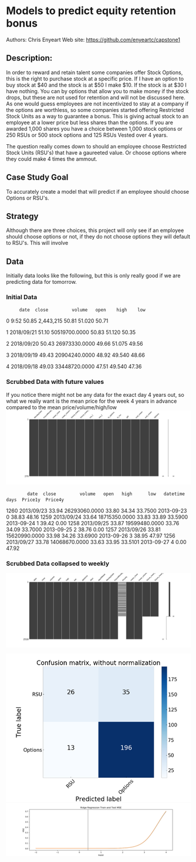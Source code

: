 # Models to predict equity retention bonus

Authors: Chris Enyeart 
Web site: https://github.com/enyeartc/capstone1


## Description:
In order to reward and retain talent some companies offer Stock Options, this is the right to purchase stock at a specific price.  If I have an option to buy stock at $40 and the stock is at $50 I make $10.  If the stock is at $30 I have nothing.  You can by options that allow you to make money if the stock drops, but these are not used for retention and will not be discussed here.  As one would guess employees are not incentivized to stay at a company if the options are worthless, so some companies started offering Restricted Stock Units as a way to guarantee a bonus.   This is giving actual stock to an employee at a lower price but less shares than the options.   If you are awarded 1,000 shares you have a choice between 1,000 stock options or 250 RSUs or 500 stock options and 125 RSUs  Vested over 4 years.   

The question really comes down to should an employee choose Restricted Stock Units (RSU's) that have a gaureeted value.  Or choose options where they could make 4 times the ammout.

## Case Study Goal
To accurately create a model that will predict if an employee should choose Options or RSU's.

## Strategy 
Although there are three choices, this project will only see if an employee should choose options or not,  if they do not choose options they will default to RSU's.  This will involve 

## Data   
Initially data looks like the following, but this is only really good if we are predicting data for tomorrow. 
### Initial Data
         date  close         volume   open    high    low
0       9:52   50.85      2,443,215  50.81  51.020  50.71

1  2018/09/21  51.10  50519700.0000  50.83  51.120  50.35

2  2018/09/20  50.43  26973330.0000  49.66  51.075  49.56

3  2018/09/19  49.43  20904240.0000  48.92  49.540  48.66

4  2018/09/18  49.03  33448720.0000  47.51  49.540  47.36

### Scrubbed Data with future values
If you notice there might not be any data for the exact day 4 years out, so what we really want is the mean price for the week 4 years in advance compared to the mean price/volume/high/low 
![image info](images/msnoSubset.png)

            date  close         volume   open   high      low   datetime  days  Price1y  Price4y
1260  2013/09/23  33.94  26293060.0000  33.80  34.34  33.7500 2013-09-23     0    38.83    48.16
1259  2013/09/24  33.64  18715350.0000  33.83  33.89  33.5900 2013-09-24     1    39.42     0.00
1258  2013/09/25  33.87  19599480.0000  33.76  34.09  33.7000 2013-09-25     2    38.76     0.00
1257  2013/09/26  33.81  15620990.0000  33.98  34.26  33.6900 2013-09-26     3    38.95    47.97
1256  2013/09/27  33.78  14068670.0000  33.63  33.95  33.5101 2013-09-27     4     0.00    47.92

### Scrubbed Data collapsed to weekly

![image info](images/msnoAllRows.png)

![image info](images/confusion.png)
![image info](images/f2.png)

